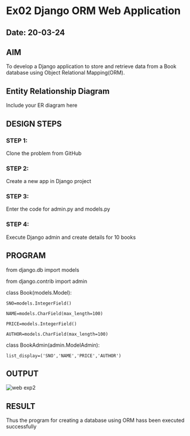 # Ex02 Django ORM Web Application
## Date: 20-03-24

## AIM
To develop a Django application to store and retrieve data from a Book database using Object Relational Mapping(ORM).

## Entity Relationship Diagram

Include your ER diagram here

## DESIGN STEPS

### STEP 1:
Clone the problem from GitHub

### STEP 2:
Create a new app in Django project

### STEP 3:
Enter the code for admin.py and models.py

### STEP 4:
Execute Django admin and create details for 10 books

## PROGRAM

from django.db import models

from django.contrib import admin

class Book(models.Model):

    SNO=models.IntegerField()
    
    NAME=models.CharField(max_length=100)
    
    PRICE=models.IntegerField()
    
    AUTHOR=models.CharField(max_length=100)
    
    
 

class BookAdmin(admin.ModelAdmin):

    list_display=('SNO','NAME','PRICE','AUTHOR')

















## OUTPUT






![web exp2](https://github.com/sakamalesh/ORM2/assets/149148235/2791d9f2-fe8f-4091-a7d2-e436c71f52bd)




## RESULT
Thus the program for creating a database using ORM hass been executed successfully
